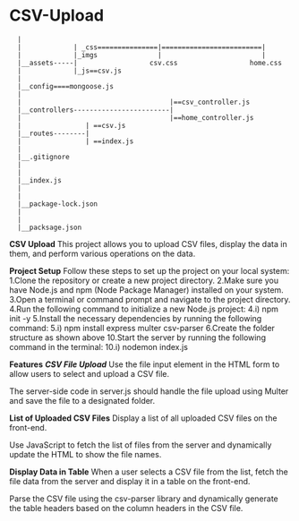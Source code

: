 # CSV-Upload
      |            
      |             | _css===============|=========================|
      |             |_imgs               |                         |
      |__assets-----|                  csv.css                  home.css
      |             |_js==csv.js
      |
      |__config====mongoose.js
      |                                     
      |                                     |==csv_controller.js
      |__controllers------------------------|
      |                                     |==home_controller.js
      |                | ==csv.js                      
      |__routes--------|
      |                | ==index.js
      |  
      |__.gitignore
      |
      |
      |__index.js
      |
      |
      |__package-lock.json
      |
      |
      |__packsage.json








**CSV Upload**
This project allows you to upload CSV files, display the data in them, and perform various operations on the data.

**Project Setup**
Follow these steps to set up the project on your local system:
1.Clone the repository or create a new project directory.
2.Make sure you have Node.js and npm (Node Package Manager) installed on your system.
3.Open a terminal or command prompt and navigate to the project directory.
4.Run the following command to initialize a new Node.js project:
   4.i) npm init -y
5.Install the necessary dependencies by running the following command:
5.i)  npm install express multer csv-parser
6.Create the folder structure as shown above
10.Start the server by running the following command in the terminal:
 10.i) nodemon index.js



**Features**
***CSV File Upload***
Use the file input element in the HTML form to allow users to select and upload a CSV file.

The server-side code in server.js should handle the file upload using Multer and save the file to a designated folder.

**List of Uploaded CSV Files**
Display a list of all uploaded CSV files on the front-end.

Use JavaScript to fetch the list of files from the server and dynamically update the HTML to show the file names.

**Display Data in Table**
When a user selects a CSV file from the list, fetch the file data from the server and display it in a table on the front-end.

Parse the CSV file using the csv-parser library and dynamically generate the table headers based on the column headers in the CSV file.


 
  

